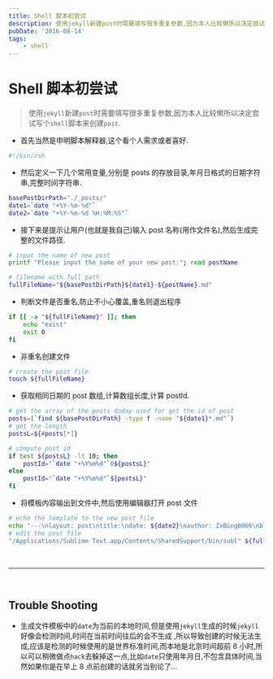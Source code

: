 ```yaml
---
title: Shell 脚本初尝试
description: 使用jekyll新建post时需要填写很多重复参数,因为本人比较懒所以决定尝试写个shell脚本来创建post.
pubDate: '2016-08-14'
tags:
    - shell
---
```


# Shell 脚本初尝试

> 使用`jekyll`新建`post`时需要填写很多重复参数,因为本人比较懒所以决定尝试写个`shell`脚本来创建`post`.

-   首先当然是申明脚本解释器,这个看个人需求或者喜好.

```bash
#!/bin/zsh
```

-   然后定义一下几个常用变量,分别是 posts 的存放目录,年月日格式的日期字符串,完整时间字符串.

```bash
basePostDirPath="./_posts/"
date1=`date "+%Y-%m-%d"`
date2=`date "+%Y-%m-%d %H:%M:%S"`
```

-   接下来是提示让用户(也就是我自己)输入 post 名称(用作文件名),然后生成完整的文件路径.

```bash
# input the name of new post
printf "Please input the name of your new post:"; read postName

# filename with full path
fullFileName="${basePostDirPath}${date1}-${postName}.md"
```

-   判断文件是否重名,防止不小心覆盖,重名则退出程序

```bash
if [[ -a "${fullFileName}" ]]; then
    echo "exist"
    exit 0
fi
```

-   非重名创建文件

```bash
# create the post file
touch ${fullFileName}
```

-   获取相同日期的 post 数组,计算数组长度,计算 postId.

```bash
# get the array of the posts doday used for get the id of post
posts=(`find ${basePostDirPath} -type f -name "${date1}*.md"`)
# get the length
postsL=${#posts[*]}

# compute post id
if test ${postsL} -lt 10; then
    postId="`date "+%Y%m%d"`0${postsL}"
else
    postId="`date "+%Y%m%d"`${postsL}"
fi
```

-   将模板内容输出到文件中,然后使用编辑器打开 post 文件

```bash
# echo the template to the new post file
echo "---\nlayout: post\ntitle:\ndate: ${date2}\nauthor: ZxBing0066\nblogid: ${postId}\ncategories: \ntags: \n---" > ${fullFileName}
# edit the post file
"/Applications/Sublime Text.app/Contents/SharedSupport/bin/subl" ${fullFileName}
```

<br/>

---

<br/>

## Trouble Shooting

-   生成文件模板中的`date`为当前的本地时间,但是使用`jekyll`生成的时候`jekyll`好像会检测时间,时间在当前时间往后的会不生成 ,所以导致创建的时候无法生成,应该是检测的时候使用的是世界标准时间,而本地是北京时间超前 8 小时,所以可以稍微做点`hack`去躲掉这一点,比如`date`只使用年月日,不包含具体时间,当然如果你是在早上 8 点前创建的话就另当别论了...
